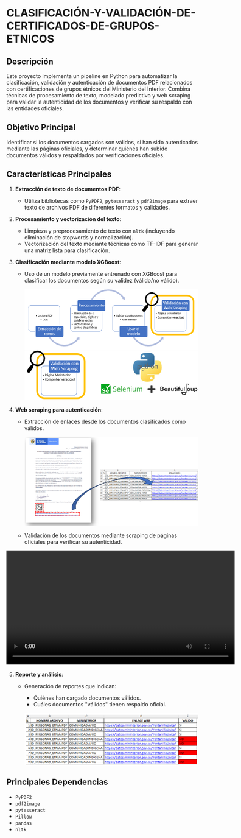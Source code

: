 # CLASIFICACIÓN-Y-VALIDACIÓN-DE-CERTIFICADOS-DE-GRUPOS-ETNICOS

## Descripción

Este proyecto implementa un pipeline en Python para automatizar la clasificación, validación y autenticación de documentos PDF relacionados con certificaciones de grupos étnicos del Ministerio del Interior. Combina técnicas de procesamiento de texto, modelado predictivo y web scraping para validar la autenticidad de los documentos y verificar su respaldo con las entidades oficiales.

## Objetivo Principal

Identificar si los documentos cargados son válidos, si han sido autenticados mediante las páginas oficiales, y determinar quiénes han subido documentos válidos y respaldados por verificaciones oficiales.

## Características Principales

1. **Extracción de texto de documentos PDF**:
   - Utiliza bibliotecas como `PyPDF2`, `pytesseract` y `pdf2image` para extraer texto de archivos PDF de diferentes formatos y calidades.

2. **Procesamiento y vectorización del texto**:
   - Limpieza y preprocesamiento de texto con `nltk` (incluyendo eliminación de stopwords y normalización).
   - Vectorización del texto mediante técnicas como TF-IDF para generar una matriz lista para clasificación.

3. **Clasificación mediante modelo XGBoost**:
   - Uso de un modelo previamente entrenado con XGBoost para clasificar los documentos según su validez (válido/no válido).
  
     ![Esquema](esquema_2.png)
     ![Esquema](imagen.png)


4. **Web scraping para autenticación**:
   - Extracción de enlaces desde los documentos clasificados como válidos.
  
     ![Esquema](ejemplo_enlaces.png)

     
   - Validación de los documentos mediante scraping de páginas oficiales para verificar su autenticidad.
  

<video width="600" controls>
  <source src="ejemplo_web_scraping.mp4" type="video/mp4">
  Tu navegador no soporta el elemento de video. Puedes [descargarlo aquí](ejemplo_web_scraping.mp4).
</video>

5. **Reporte y análisis**:
   - Generación de reportes que indican:
     - Quiénes han cargado documentos válidos.
     - Cuáles documentos "válidos" tienen respaldo oficial.
    
     ![Resultado](Ejemplo_resultado.png)

## Principales Dependencias

- `PyPDF2`
- `pdf2image`
- `pytesseract`
- `Pillow`
- `pandas`
- `nltk`

